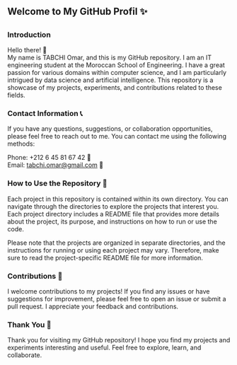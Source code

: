 <h2>Welcome to My GitHub Profil ✨<h2><h3>Introduction</h3>
Hello there! 👋<br> My name is TABCHI Omar, and this is my GitHub repository. I am an IT engineering student at the Moroccan School of Engineering. I have a great passion for various domains within computer science, and I am particularly intrigued by data science and artificial intelligence. This repository is a showcase of my projects, experiments, and contributions related to these fields.

<h3>Contact Information 📞</h3>
If you have any questions, suggestions, or collaboration opportunities, please feel free to reach out to me. You can contact me using the following methods:

Phone: +212 6 45 81 67 42 📱<br>
Email: tabchi.omar@gmail.com 📧
<hrr>
<h3>How to Use the Repository 🚀</h3>
Each project in this repository is contained within its own directory. You can navigate through the directories to explore the projects that interest you. Each project directory includes a README file that provides more details about the project, its purpose, and instructions on how to run or use the code.

Please note that the projects are organized in separate directories, and the instructions for running or using each project may vary. Therefore, make sure to read the project-specific README file for more information.
<hrr>

<h3>Contributions 🤝</h3>
I welcome contributions to my projects! If you find any issues or have suggestions for improvement, please feel free to open an issue or submit a pull request. I appreciate your feedback and contributions.
<hrr>

<h3>Thank You 🙏</h3>
Thank you for visiting my GitHub repository! I hope you find my projects and experiments interesting and useful. Feel free to explore, learn, and collaborate.
<br>
